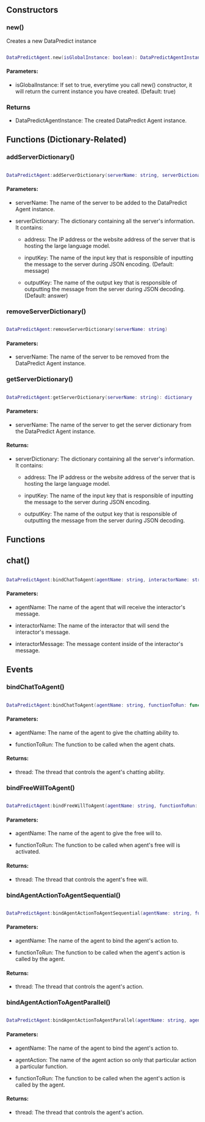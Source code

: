 ## Constructors

### new()

Creates a new DataPredict instance

```lua

DataPredictAgent.new(isGlobalInstance: boolean): DataPredictAgentInstance

```

#### Parameters:

* isGlobalInstance: If set to true, everytime you call new() constructor, it will return the current instance you have created. (Default: true)

### Returns

* DataPredictAgentInstance: The created DataPredict Agent instance.

## Functions (Dictionary-Related)

### addServerDictionary()

```lua

DataPredictAgent:addServerDictionary(serverName: string, serverDictionary: dictionary)

```

#### Parameters:

* serverName: The name of the server to be added to the DataPredict Agent instance.

* serverDictionary: The dictionary containing all the server's information. It contains:

  * address: The IP address or the website address of the server that is hosting the large language model.

  * inputKey: The name of the input key that is responsible of inputting the message to the server during JSON encoding. (Default: message)

  * outputKey: The name of the output key that is responsible of outputting the message from the server during JSON decoding. (Default: answer)

### removeServerDictionary()

```lua

DataPredictAgent:removeServerDictionary(serverName: string)

```

#### Parameters:

* serverName: The name of the server to be removed from the DataPredict Agent instance.

### getServerDictionary()

```lua

DataPredictAgent:getServerDictionary(serverName: string): dictionary

```

#### Parameters:

* serverName: The name of the server to get the server dictionary from the DataPredict Agent instance.

#### Returns:

* serverDictionary: The dictionary containing all the server's information. It contains:

  * address: The IP address or the website address of the server that is hosting the large language model.

  * inputKey: The name of the input key that is responsible of inputting the message to the server during JSON encoding.

  * outputKey: The name of the output key that is responsible of outputting the message from the server during JSON decoding.

## Functions

## chat()

```lua

DataPredictAgent:bindChatToAgent(agentName: string, interactorName: string, interactorMessage: string)

```

#### Parameters:

 * agentName: The name of the agent that will receive the interactor's message.

* interactorName: The name of the interactor that will send the interactor's message.

* interactorMessage: The message content inside of the interactor's message.

## Events

### bindChatToAgent()

```lua

DataPredictAgent:bindChatToAgent(agentName: string, functionToRun: function)

```

#### Parameters:

 * agentName: The name of the agent to give the chatting ability to.

 * functionToRun: The function to be called when the agent chats.

#### Returns:

 * thread: The thread that controls the agent's chatting ability.

### bindFreeWillToAgent()

```lua

DataPredictAgent:bindFreeWillToAgent(agentName: string, functionToRun: function)

```

#### Parameters:

 * agentName: The name of the agent to give the free will to.

 * functionToRun: The function to be called when agent's free will is activated.

#### Returns:

 * thread: The thread that controls the agent's free will.

### bindAgentActionToAgentSequential()

```lua

DataPredictAgent:bindAgentActionToAgentSequential(agentName: string, functionToRun: function)

```

#### Parameters:

 * agentName: The name of the agent to bind the agent's action to.

 * functionToRun: The function to be called when the agent's action is called by the agent.

#### Returns:

 * thread: The thread that controls the agent's action.

### bindAgentActionToAgentParallel()

```lua

DataPredictAgent:bindAgentActionToAgentParallel(agentName: string, agentActionName: string, functionToRun: function)

```

#### Parameters:

 * agentName: The name of the agent to bind the agent's action to.

* agentAction: The name of the agent action so only that particular action a particular function.

 * functionToRun: The function to be called when the agent's action is called by the agent.

#### Returns:

 * thread: The thread that controls the agent's action.
